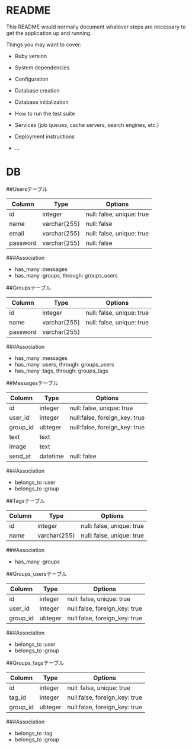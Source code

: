 # README

This README would normally document whatever steps are necessary to get the
application up and running.

Things you may want to cover:

* Ruby version

* System dependencies

* Configuration

* Database creation

* Database initialization

* How to run the test suite

* Services (job queues, cache servers, search engines, etc.)

* Deployment instructions

* ...

DB
=====================================
##Usersテーブル

|Column|Type|Options|
|------|----|-------|
|id|integer|null: false, unique: true|
|name|varchar(255)|null: false|
|email|varchar(255)|null: false, unique: true|
|password|varchar(255)|null: false|

###Association
- has_many :messages
- has_many :groups, through: groups_users

##Groupsテーブル

|Column|Type|Options|
|------|----|-------|
|id|integer|null: false, unique: true|
|name|varchar(255)|null: false, unique: true|
|password|varchar(255)||

###Association
- has_many :messages
- has_many :users, through: groups_users
- has_many :tags, through: groups_tags

##Messagesテーブル

|Column|Type|Options|
|------|----|-------|
|id|integer|null: false, unique: true|
|user_id|integer|null:false, foreign_key: true|
|group_id|ubteger|null:false, foreign_key: true|
|text|text||
|image|text||
|send_at|datetime|null: false|

###Association
- belongs_to :user
- belongs_to :group

##Tagsテーブル

|Column|Type|Options|
|------|----|-------|
|id|integer|null: false, unique: true|
|name|varchar(255)|null: false, unique: true|


###Association
- has_many :groups

##Groups_usersテーブル

|Column|Type|Options|
|------|----|-------|
|id|integer|null: false, unique: true|
|user_id|integer|null:false, foreign_key: true|
|group_id|ubteger|null:false, foreign_key: true|

###Association
- belongs_to :user
- belongs_to :group

##Groups_tagsテーブル

|Column|Type|Options|
|------|----|-------|
|id|integer|null: false, unique: true|
|tag_id|integer|null:false, foreign_key: true|
|group_id|ubteger|null:false, foreign_key: true|

###Association
- belongs_to :tag
- belongs_to :group
